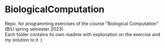 # BiologicalComputation
Repo. for programming exercises of the course "Biological Computation" (BIU spring semester 2023)   
Each folder contains its own readme with explonation on the exercise and my solution to it :)
